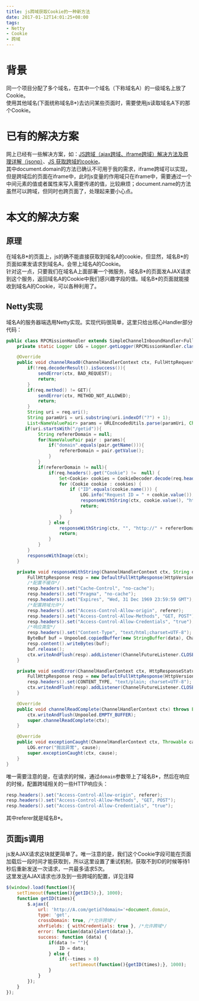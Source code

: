 ```yaml
---
title: js跨域获取Cookie的一种新方法
date: 2017-01-12T14:01:25+08:00
tags:
- Netty
- Cookie
- 跨域
---
```


# 背景
同一个项目分配了多个域名，在其中一个域名（下称域名A）的一级域名上放了Cookie。  
使用其他域名(下面统称域名B\*)去访问某些页面时，需要使用js读取域名A下的那个Cookie。

# 已有的解决方案
网上已经有一些解决方案，如：[JS跨域（ajax跨域、iframe跨域）解决方法及原理详解（jsonp）](https://m.th7.cn/show/22/201503/88209.htm)、[JS 获取跨域的cookie](http://www.cnblogs.com/chris-shao/archive/2012/12/27/2835986.html)。  
其中document.domain的方法已确认不可用于我的需求，iframe跨域可以实现，但是跨域后的页面在iframe中，此时js变量的作用域只在iframe中，需要通过一个中间元素的值或者属性来写入需要传递的值，比较麻烦；document.name的方法虽然可以跨域，但同时也跨页面了，处理起来要小心点。  

# 本文的解决方案
## 原理
在域名B\*的页面上，js的确不能直接获取到域名A的cookie，但显然，域名B\*的页面如果发请求到域名A，会带上域名A的Cookie。  
针对这一点，只要我们在域名A上面部署一个微服务，域名B\*的页面发AJAX请求到这个服务，返回域名A的Cookie中我们感兴趣字段的值。域名B\*的页面就能接收到域名A的Cookie，可以各种利用了。

## Netty实现
域名A的服务器端选用Netty实现。实现代码很简单，这里只给出核心Handler部分代码：
```java
public class RPCMissionHandler extends SimpleChannelInboundHandler<FullHttpRequest> {
    private static Logger LOG = Logger.getLogger(RPCMissionHandler.class);

    @Override
    public void channelRead0(ChannelHandlerContext ctx, FullHttpRequest req) throws Exception {
        if(!req.decoderResult().isSuccess()){
            sendError(ctx, BAD_REQUEST);
            return;
        }
        if(req.method() != GET){
            sendError(ctx, METHOD_NOT_ALLOWED);
            return;
        }
        String uri = req.uri();
        String paramUri = uri.substring(uri.indexOf("?") + 1);
        List<NameValuePair> params = URLEncodedUtils.parse(paramUri, Charset.forName("UTF-8"));
       if(uri.startsWith("/getid")){
            String refererDomain = null;
            for(NameValuePair pair : params){
                if("domain".equals(pair.getName())){
                    refererDomain = pair.getValue();
                }
            }
            if(refererDomain != null){
                if(req.headers().get("Cookie") !=  null) {
                    Set<Cookie> cookies = CookieDecoder.decode(req.headers().get("Cookie"));
                    for (Cookie cookie : cookies) {
                        if ("ID".equals(cookie.name())) {
                            LOG.info("Request ID = " + cookie.value());
                            responseWithString(ctx, cookie.value(), "http://" + refererDomain);
                            return;
                        }
                    }
                } else {
                    responseWithString(ctx, "", "http://" + refererDomain);
                    return;
                }
            }
        }
        responseWithImage(ctx);
    }

    private void responseWithString(ChannelHandlerContext ctx, String data, String referer) {
        FullHttpResponse resp = new DefaultFullHttpResponse(HttpVersion.HTTP_1_1, OK);
        /*配置不缓存*/
        resp.headers().set("Cache-Control", "no-cache");
        resp.headers().set("Pragma", "no-cache");
        resp.headers().set("Expires", "Wed, 31 Dec 1969 23:59:59 GMT");
        /*配置跨域允许*/
        resp.headers().set("Access-Control-Allow-origin", referer);
        resp.headers().set("Access-Control-Allow-Methods", "GET, POST");
        resp.headers().set("Access-Control-Allow-Credentials", "true");
        /*响应类型*/
        resp.headers().set("Content-Type", "text/html;charset=UTF-8");
        ByteBuf buf = Unpooled.copiedBuffer(new StringBuffer(data), CharsetUtil.UTF_8);
        resp.content().writeBytes(buf);
        buf.release();
        ctx.writeAndFlush(resp).addListener(ChannelFutureListener.CLOSE);
    }

    private void sendError(ChannelHandlerContext ctx, HttpResponseStatus status) {
        FullHttpResponse resp = new DefaultFullHttpResponse(HttpVersion.HTTP_1_1, status, Unpooled.copiedBuffer("Failure:" + status, CharsetUtil.UTF_8));
        resp.headers().set(CONTENT_TYPE, "text/plain; charset=UTF-8");
        ctx.writeAndFlush(resp).addListener(ChannelFutureListener.CLOSE);
    }

    @Override
    public void channelReadComplete(ChannelHandlerContext ctx) throws Exception {
        ctx.writeAndFlush(Unpooled.EMPTY_BUFFER);
        super.channelReadComplete(ctx);
    }

    @Override
    public void exceptionCaught(ChannelHandlerContext ctx, Throwable cause) throws Exception {
        LOG.error("抛出异常", cause);
        super.exceptionCaught(ctx, cause);
    }
}
```

唯一需要注意的是，在请求的时候，通过`domain`参数带上了域名B\*，然后在响应的时候，配置跨域相关的一些HTTP响应头：
```java
resp.headers().set("Access-Control-Allow-origin", referer);
resp.headers().set("Access-Control-Allow-Methods", "GET, POST");
resp.headers().set("Access-Control-Allow-Credentials", "true");
```
其中referer就是域名B\*。

## 页面js调用
js发AJAX请求这块就更简单了。唯一注意的是，我们这个Cookie字段可能在页面加载后一段时间才能获取到，所以这里设置了重试机制，获取不到ID的时候等待1秒后重新发送一次请求，一共最多请求5次。  
这里发送AJAX请求也涉及到一些跨域的配置，详见注释
```javascript
$(window).load(function(){
    setTimeout(function(){getID(5);}, 1000);
    function getID(times){
        $.ajax({
            url: 'http://A.com/getid?domain='+document.domain,
            type: 'get',
            crossDomain: true, /*允许跨域*/
            xhrFields: { withCredentials: true }, /*允许跨域*/
            error: function(data){alert(data);},
            success: function (data) {
                if(data != ""){
                    ID = data;
                } else {
                    if(--times > 0)
                        setTimeout(function(){getID(times);}, 1000);
                }
            }
        });
    }
});
```
